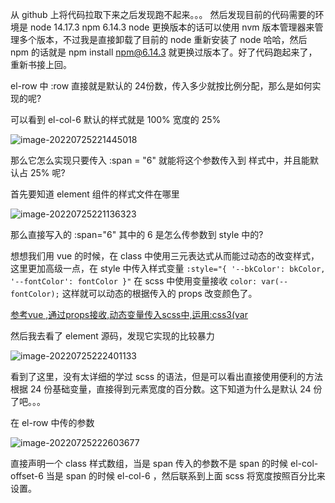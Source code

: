从 github 上将代码拉取下来之后发现跑不起来。。。
然后发现目前的代码需要的环境是 node 14.17.3  npm 6.14.3
node 更换版本的话可以使用 nvm 版本管理器来管理多个版本，不过我是直接卸载了目前的 node 重新安装了 node 哈哈，然后 npm 的话就是 npm install npm@6.14.3 就更换过版本了。好了代码跑起来了，重新书接上回。

el-row 中 :row 直接就是默认的 24份数，传入多少就按比例分配，那么是如何实现的呢?

可以看到  el-col-6 默认的样式就是 100% 宽度的 25%

![image-20220725221445018](D:\笔记\photo\image-20220725221445018.png)

那么它怎么实现只要传入 :span = "6" 就能将这个参数传入到 样式中，并且能默认占 25% 呢?

首先要知道 element 组件的样式文件在哪里

![image-20220725221136323](D:\笔记\photo\image-20220725221136323.png)

那么直接写入的  :span="6" 其中的 6 是怎么传参数到 style 中的?

想想我们用 vue 的时候，在 class 中使用三元表达式从而能过动态的改变样式，这里更加高级一点，在 style 中传入样式变量 `:style="{ '--bkColor': bkColor, '--fontColor': fontColor }"` 在 scss 中使用变量接收 `color: var(--fontColor);` 这样就可以动态的根据传入的 props 改变颜色了。

[参考vue ,通过props接收,动态变量传入scss中,运用:css3(var](https://blog.csdn.net/weixin_37835649/article/details/124387119)

然后我去看了 element 源码，发现它实现的比较暴力

![image-20220725222401133](D:\笔记\photo\image-20220725222401133.png)

看到了这里，没有太详细的学过 scss 的语法，但是可以看出直接使用便利的方法根据 24 份基础变量，直接得到元素宽度的百分数。这下知道为什么是默认 24 份了吧。。。

在 el-row 中传的参数

![image-20220725222603677](D:\笔记\photo\image-20220725222603677.png)

直接声明一个 class 样式数组，当是 span 传入的参数不是 span 的时候 el-col-offset-6 当是 span 的时候 el-col-6 ，然后联系到上面 scss 将宽度按照百分比来设置。

